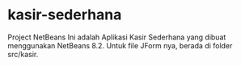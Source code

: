 # kasir-sederhana
Project NetBeans
Ini adalah Aplikasi Kasir Sederhana yang dibuat menggunakan NetBeans 8.2. Untuk file JForm nya, berada di folder src/kasir.
